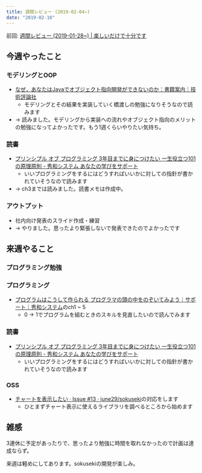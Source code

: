 ```yaml
---
title: 週間レビュー (2019-02-04~)
date: "2019-02-10"
---
```


前回: [週間レビュー (2019-01-28~) | 楽しいだけで十分です](https://yinm.info/20190203/)

## 今週やったこと

### モデリングとOOP
- [なぜ，あなたはJavaでオブジェクト指向開発ができないのか：書籍案内｜技術評論社](http://gihyo.jp/book/2005/4-7741-2222-X)
  - モデリングとその結果を実装していく橋渡しの勉強になりそうなので読みます
- -> 読みました。モデリングから実装への流れやオブジェクト指向のメリットの勉強になってよかったです。もう1週くらいやりたい気持ち。

### 読書
- [プリンシプル オブ プログラミング 3年目までに身につけたい 一生役立つ101の原理原則 - 秀和システム あなたの学びをサポート](https://www.shuwasystem.co.jp/book/9784798046143.html)
  - いいプログラミングをするにはどうすればいいかに対しての指針が書かれていそうなので読みます
- -> ch3までは読みました。読書メモは作成中。

### アウトプット
- 社内向け発表のスライド作成・練習
- -> やりました。思ったより緊張しないで発表できたのでよかったです

## 来週やること

### プログラミング勉強

### プログラミング
- [プログラムはこうして作られる プログラマの頭の中をのぞいてみよう｜サポート｜秀和システム](https://www.shuwasystem.co.jp/support/7980html/3925.html)のch1 ~ 5
  - 0 -> 1でプログラムを組むときのスキルを見直したいので読んでみます

### 読書
- [プリンシプル オブ プログラミング 3年目までに身につけたい 一生役立つ101の原理原則 - 秀和システム あなたの学びをサポート](https://www.shuwasystem.co.jp/book/9784798046143.html)
  - いいプログラミングをするにはどうすればいいかに対しての指針が書かれていそうなので読みます

### OSS
- [チャートを表示したい · Issue #13 · june29/sokuseki](https://github.com/june29/sokuseki/issues/13)の対応をします
  - ひとまずチャート表示に使えるライブラリを調べるところから始めます

## 雑感
3連休に予定があったりで、思ったより勉強に時間を取れなかったので計画は達成ならず。

来週は軽めにしてあります。sokusekiの開発が楽しみ。
